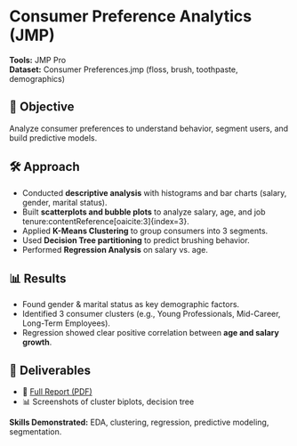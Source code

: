 # Consumer Preference Analytics (JMP)

**Tools:** JMP Pro  
**Dataset:** Consumer Preferences.jmp (floss, brush, toothpaste, demographics)  

## 📌 Objective
Analyze consumer preferences to understand behavior, segment users, and build predictive models.  

## 🛠️ Approach
- Conducted **descriptive analysis** with histograms and bar charts (salary, gender, marital status).  
- Built **scatterplots and bubble plots** to analyze salary, age, and job tenure:contentReference[oaicite:3]{index=3}.  
- Applied **K-Means Clustering** to group consumers into 3 segments.  
- Used **Decision Tree partitioning** to predict brushing behavior.  
- Performed **Regression Analysis** on salary vs. age.  

## 📊 Results
- Found gender & marital status as key demographic factors.  
- Identified 3 consumer clusters (e.g., Young Professionals, Mid-Career, Long-Term Employees).  
- Regression showed clear positive correlation between **age and salary growth**.  

## 📂 Deliverables
- 📄 [Full Report (PDF)](3KE3_Fall2024_JMP_Assignment.pdf)  
- 📊 Screenshots of cluster biplots, decision tree  

**Skills Demonstrated:** EDA, clustering, regression, predictive modeling, segmentation.

